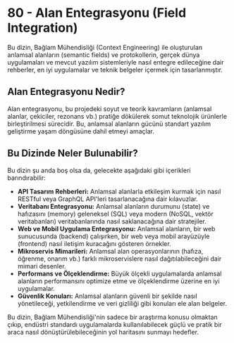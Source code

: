 # 80 - Alan Entegrasyonu (Field Integration)

Bu dizin, Bağlam Mühendisliği (Context Engineering) ile oluşturulan anlamsal alanların (semantic fields) ve protokollerin, gerçek dünya uygulamaları ve mevcut yazılım sistemleriyle nasıl entegre edileceğine dair rehberler, en iyi uygulamalar ve teknik belgeler içermek için tasarlanmıştır.

## Alan Entegrasyonu Nedir?

Alan entegrasyonu, bu projedeki soyut ve teorik kavramların (anlamsal alanlar, çekiciler, rezonans vb.) pratiğe dökülerek somut teknolojik ürünlerle birleştirilmesi sürecidir. Bu, anlamsal alanların gücünü standart yazılım geliştirme yaşam döngüsüne dahil etmeyi amaçlar.

## Bu Dizinde Neler Bulunabilir?

Bu dizin şu anda boş olsa da, gelecekte aşağıdaki gibi içerikleri barındırabilir:

*   **API Tasarım Rehberleri:** Anlamsal alanlarla etkileşim kurmak için nasıl RESTful veya GraphQL API'leri tasarlanacağına dair kılavuzlar.
*   **Veritabanı Entegrasyonu:** Anlamsal alanların durumunu (state) ve hafızasını (memory) geleneksel (SQL) veya modern (NoSQL, vektör veritabanları) veritabanlarında nasıl saklanacağına dair stratejiler.
*   **Web ve Mobil Uygulama Entegrasyonu:** Anlamsal alanların, bir web sunucusunda (backend) çalışırken, bir web veya mobil arayüzüyle (frontend) nasıl iletişim kuracağını gösteren örnekler.
*   **Mikroservis Mimarileri:** Anlamsal alan operasyonlarının (hafıza, öğrenme, onarım vb.) farklı mikroservislere nasıl dağıtılabileceğini dair mimari desenler.
*   **Performans ve Ölçeklendirme:** Büyük ölçekli uygulamalarda anlamsal alanların performansını optimize etme ve ölçeklendirme üzerine en iyi uygulamalar.
*   **Güvenlik Konuları:** Anlamsal alanların güvenli bir şekilde nasıl yönetileceği, yetkilendirme ve veri gizliliği gibi konuları ele alan belgeler.

Bu dizin, Bağlam Mühendisliği'nin sadece bir araştırma konusu olmaktan çıkıp, endüstri standardı uygulamalarda kullanılabilecek güçlü ve pratik bir araca nasıl dönüştürülebileceğinin yol haritasını sunmayı hedefler.
